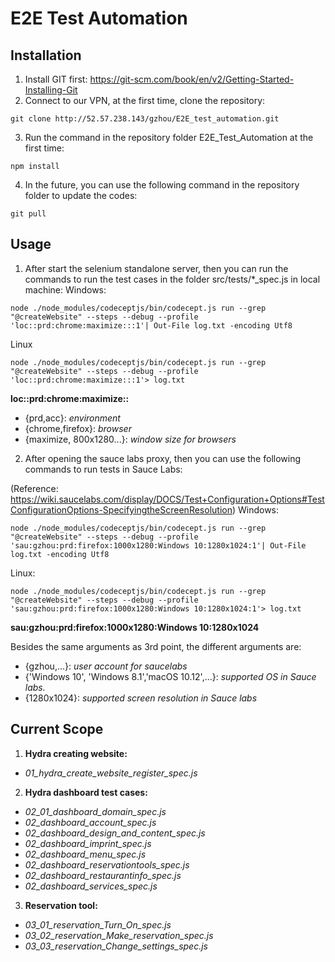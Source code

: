 # E2E Test Automation

## Installation
1. Install GIT first: https://git-scm.com/book/en/v2/Getting-Started-Installing-Git
2. Connect to our VPN, at the first time, clone the repository:
```
git clone http://52.57.238.143/gzhou/E2E_test_automation.git
```
3. Run the command in the repository folder E2E_Test_Automation at the first time:
```
npm install
```
4. In the future, you can use the following command in the repository folder to update the codes:
```
git pull
```

## Usage
1. After start the selenium standalone server, then you can run the  commands to run the test cases in the folder src/tests/\*\_spec.js in local machine:
Windows:
```
node ./node_modules/codeceptjs/bin/codecept.js run --grep "@createWebsite" --steps --debug --profile 'loc::prd:chrome:maximize:::1'| Out-File log.txt -encoding Utf8
```
Linux
```
node ./node_modules/codeceptjs/bin/codecept.js run --grep "@createWebsite" --steps --debug --profile 'loc::prd:chrome:maximize:::1'> log.txt
```
  **loc::prd:chrome:maximize::**
  - {prd,acc}: *environment*
  - {chrome,firefox}: *browser*
  - {maximize, 800x1280...}: *window size for browsers*

2. After opening the sauce labs proxy, then you can use the following commands to run tests in Sauce Labs:

  (Reference: https://wiki.saucelabs.com/display/DOCS/Test+Configuration+Options#TestConfigurationOptions-SpecifyingtheScreenResolution)
Windows:
```
node ./node_modules/codeceptjs/bin/codecept.js run --grep "@createWebsite" --steps --debug --profile 'sau:gzhou:prd:firefox:1000x1280:Windows 10:1280x1024:1'| Out-File log.txt -encoding Utf8
```
Linux:
```
node ./node_modules/codeceptjs/bin/codecept.js run --grep "@createWebsite" --steps --debug --profile 'sau:gzhou:prd:firefox:1000x1280:Windows 10:1280x1024:1'> log.txt
```
**sau:gzhou:prd:firefox:1000x1280:Windows 10:1280x1024**

  Besides the same arguments as 3rd point, the different arguments are:
  - {gzhou,...}: *user account for saucelabs*
  - {'Windows 10', 'Windows 8.1','macOS 10.12',...}: *supported OS in Sauce labs.*
  - {1280x1024}: *supported screen resolution in Sauce labs*

## Current Scope
1. **Hydra creating website:**
  - *01_hydra_create_website_register_spec.js*
2. **Hydra dashboard test cases:**
  - *02_01_dashboard_domain_spec.js*
  - *02_dashboard_account_spec.js*
  - *02_dashboard_design_and_content_spec.js*
  - *02_dashboard_imprint_spec.js*
  - *02_dashboard_menu_spec.js*
  - *02_dashboard_reservationtools_spec.js*
  - *02_dashboard_restaurantinfo_spec.js*
  - *02_dashboard_services_spec.js*
3. **Reservation tool:**
  - *03_01_reservation_Turn_On_spec.js*
  - *03_02_reservation_Make_reservation_spec.js*
  - *03_03_reservation_Change_settings_spec.js*
